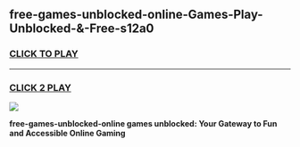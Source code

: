 
## free-games-unblocked-online-Games-Play-Unblocked-&-Free-s12a0
<h3>
<a href="https://premium76.site?title=free-games-unblocked-online&ref=24A">CLICK TO PLAY</a></h3>
<hr>

<h3>
<a href="https://premium76.site?title=free-games-unblocked-online&ref=24A">CLICK 2 PLAY</a>
  
</h3>

<a href="https://premium76.site?title=free-games-unblocked-online&ref=24A"><img src="https://clearcache.store/games.png"></a>


**free-games-unblocked-online games unblocked: Your Gateway to Fun and Accessible Online Gaming**
